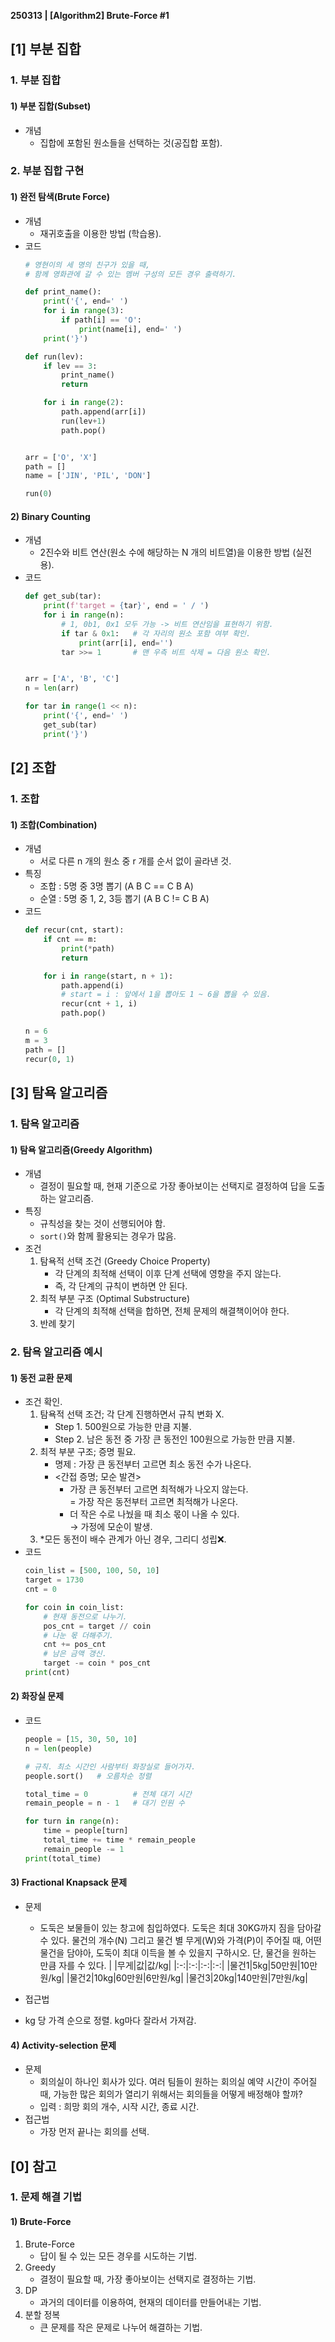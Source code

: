 **250313 | [Algorithm2] Brute-Force #1**

## [1] 부분 집합
### 1. 부분 집합
#### 1) 부분 집합(Subset)
- 개념
    - 집합에 포함된 원소들을 선택하는 것(공집합 포함).

### 2. 부분 집합 구현
#### 1) 완전 탐색(Brute Force)
- 개념
    - 재귀호출을 이용한 방법 (학습용).
- 코드
    ```python
    # 영현이의 세 명의 친구가 있을 때,
    # 함께 영화관에 갈 수 있는 멤버 구성의 모든 경우 출력하기.

    def print_name():
        print('{', end=' ')
        for i in range(3):
            if path[i] == 'O':
                print(name[i], end=' ')
        print('}')

    def run(lev):
        if lev == 3:
            print_name()
            return

        for i in range(2):
            path.append(arr[i])
            run(lev+1)
            path.pop()


    arr = ['O', 'X']
    path = []
    name = ['JIN', 'PIL', 'DON']

    run(0)
    ```

#### 2) Binary Counting
- 개념
    - 2진수와 비트 연산(원소 수에 해당하는 N 개의 비트열)을 이용한 방법 (실전용).
- 코드
    ```python
    def get_sub(tar):
        print(f'target = {tar}', end = ' / ')
        for i in range(n):
            # 1, 0b1, 0x1 모두 가능 -> 비트 연산임을 표현하기 위함.
            if tar & 0x1:   # 각 자리의 원소 포함 여부 확인.
                print(arr[i], end='')
            tar >>= 1       # 맨 우측 비트 삭제 = 다음 원소 확인.


    arr = ['A', 'B', 'C']
    n = len(arr)

    for tar in range(1 << n):
        print('{', end=' ')
        get_sub(tar)
        print('}')
    ```

## [2] 조합
### 1. 조합
#### 1) 조합(Combination)
- 개념
    - 서로 다른 n 개의 원소 중 r 개를 순서 없이 골라낸 것.
- 특징
    - 조합 : 5명 중 3명 뽑기 (A B C == C B A)
    - 순열 : 5명 중 1, 2, 3등 뽑기 (A B C != C B A)
- 코드
    ```python
    def recur(cnt, start):
        if cnt == m:
            print(*path)
            return

        for i in range(start, n + 1):
            path.append(i)
            # start = i : 앞에서 1을 뽑아도 1 ~ 6을 뽑을 수 있음.
            recur(cnt + 1, i)
            path.pop()

    n = 6
    m = 3
    path = []
    recur(0, 1)
    ```

## [3] 탐욕 알고리즘
### 1. 탐욕 알고리즘
#### 1) 탐욕 알고리즘(Greedy Algorithm)
- 개념
    - 결정이 필요할 때, 현재 기준으로 가장 좋아보이는 선택지로 결정하여 답을 도출하는 알고리즘.
- 특징
    - 규칙성을 찾는 것이 선행되어야 함.
    - `sort()`와 함께 활용되는 경우가 많음.
- 조건
    1. 탐욕적 선택 조건 (Greedy Choice Property)
        - 각 단계의 최적해 선택이 이후 단계 선택에 영향을 주지 않는다.
        - 즉, 각 단계의 규칙이 변하면 안 된다.
    2. 최적 부분 구조 (Optimal Substructure)
       - 각 단계의 최적해 선택을 합하면, 전체 문제의 해결책이어야 한다.
    3. 반례 찾기

### 2. 탐욕 알고리즘 예시
#### 1) 동전 교환 문제
- 조건 확인.
    1. 탐욕적 선택 조건; 각 단계 진행하면서 규칙 변화 X.
        - Step 1. 500원으로 가능한 만큼 지불.
        - Step 2. 남은 동전 중 가장 큰 동전인 100원으로 가능한 만큼 지불.
    2. 최적 부분 구조; 증명 필요.
        - 명제 : 가장 큰 동전부터 고르면 최소 동전 수가 나온다.
        - <간접 증명; 모순 발견>
            - 가장 큰 동전부터 고르면 최적해가 나오지 않는다.<br>= 가장 작은 동전부터 고르면 최적해가 나온다.
            - 더 작은 수로 나눴을 때 최소 몫이 나올 수 있다.<br>→ 가정에 모순이 발생.
    3. *모든 동전이 배수 관계가 아닌 경우, 그리디 성립❌.
- 코드
    ```python
    coin_list = [500, 100, 50, 10]
    target = 1730
    cnt = 0

    for coin in coin_list:
        # 현재 동전으로 나누기.
        pos_cnt = target // coin
        # 나눈 몫 더해주기.
        cnt += pos_cnt
        # 남은 금액 갱신.
        target -= coin * pos_cnt
    print(cnt)
    ```
#### 2) 화장실 문제
- 코드
    ```python
    people = [15, 30, 50, 10]
    n = len(people)

    # 규칙. 최소 시간인 사람부터 화장실로 들어가자.
    people.sort()   # 오름차순 정렬

    total_time = 0          # 전체 대기 시간
    remain_people = n - 1   # 대기 인원 수

    for turn in range(n):
        time = people[turn]
        total_time += time * remain_people
        remain_people -= 1
    print(total_time)
    ```
#### 3) Fractional Knapsack 문제
- 문제
    - 도둑은 보물들이 있는 창고에 침입하였다. 도둑은 최대 30KG까지 짐을 담아갈 수 있다. 물건의 개수(N) 그리고 물건 별 무게(W)와 가격(P)이 주어질 때, 어떤 물건을 담야아, 도둑이 최대 이득을 볼 수 있을지 구하시오. 단, 물건을 원하는 만큼 자를 수 있다.
        | |무게|값|값/kg|
        |:-:|:-:|:-:|:-:|
        |물건1|5kg|50만원|10만원/kg|
        |물건2|10kg|60만원|6만원/kg|
        |물건3|20kg|140만원|7만원/kg|

- 접근법
- kg 당 가격 순으로 정렬. kg마다 잘라서 가져감.

#### 4) Activity-selection 문제
- 문제
    - 회의실이 하나인 회사가 있다. 여러 팀들이 원하는 회의실 예약 시간이 주어질 때, 가능한 많은 회의가 열리기 위해서는 회의들을 어떻게 배정해야 할까?
    - 입력 : 희망 회의 개수, 시작 시간, 종료 시간.
- 접근법
    - 가장 먼저 끝나는 회의를 선택.

## [0] 참고
### 1. 문제 해결 기법
#### 1) Brute-Force
1. Brute-Force
    - 답이 될 수 있는 모든 경우를 시도하는 기법.
2. Greedy
    - 결정이 필요할 때, 가장 좋아보이는 선택지로 결정하는 기법.
3. DP
    - 과거의 데이터를 이용하여, 현재의 데이터를 만들어내는 기법.
4. 분할 정복
    - 큰 문제를 작은 문제로 나누어 해결하는 기법.
